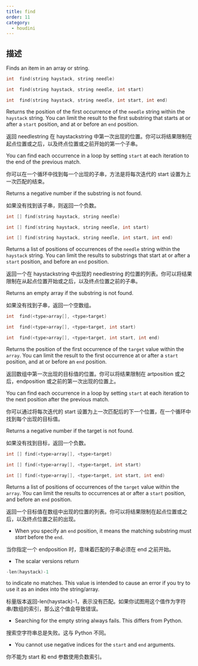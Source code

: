 ```yaml
---
title: find
order: 11
category:
  - houdini
---
```

    
## 描述

Finds an item in an array or string.

```c
int  find(string haystack, string needle)
```

```c
int  find(string haystack, string needle, int start)
```

```c
int  find(string haystack, string needle, int start, int end)
```

Returns the position of the first occurrence of the `needle` string within the
`haystack` string. You can limit the result to the first substring that starts
at or after a `start` position, and at or before an `end` position.

返回 needlestring 在 haystackstring 中第一次出现的位置。你可以将结果限制在起点位置或之后，以及终点位置或之前开始的第一个子串。

You can find each occurrence in a loop by setting `start` at each iteration to
the end of the previous match.

你可以在一个循环中找到每一个出现的子串，方法是将每次迭代的 start 设置为上一次匹配的结束。

Returns a negative number if the substring is not found.

如果没有找到该子串，则返回一个负数。

```c
int [] find(string haystack, string needle)
```

```c
int [] find(string haystack, string needle, int start)
```

```c
int [] find(string haystack, string needle, int start, int end)
```

Returns a list of positions of occurrences of the `needle` string within the
`haystack` string. You can limit the results to substrings that start at or
after a `start` position, and before an `end` position.

返回一个在 haystackstring 中出现的 needlestring 的位置的列表。你可以将结果限制在从起点位置开始或之后，以及终点位置之前的子串。

Returns an empty array if the substring is not found.

如果没有找到子串，返回一个空数组。

```c
int  find(<type>array[], <type>target)
```

```c
int  find(<type>array[], <type>target, int start)
```

```c
int  find(<type>array[], <type>target, int start, int end)
```

Returns the position of the first occurrence of the `target` value within the
`array`. You can limit the result to the first occurrence at or after a
`start` position, and at or before an `end` position.

返回数组中第一次出现的目标值的位置。你可以将结果限制在 artposition 或之后，endposition 或之前的第一次出现的位置上。

You can find each occurrence in a loop by setting `start` at each iteration to
the next position after the previous match.

你可以通过将每次迭代的 start 设置为上一次匹配后的下一个位置，在一个循环中找到每个出现的目标值。

Returns a negative number if the target is not found.

如果没有找到目标，返回一个负数。

```c
int [] find(<type>array[], <type>target)
```

```c
int [] find(<type>array[], <type>target, int start)
```

```c
int [] find(<type>array[], <type>target, int start, int end)
```

Returns a list of positions of occurrences of the `target` value within the
`array`. You can limit the results to occurrences at or after a `start`
position, and before an `end` position.

返回一个目标值在数组中出现的位置的列表。你可以将结果限制在起点位置或之后，以及终点位置之前的出现。

- When you specify an `end` position, it means the matching substring must _start_ before the `end`.

当你指定一个 endposition 时，意味着匹配的子串必须在 end 之前开始。

- The scalar versions return

```c
-len(haystack)-1
```

to indicate no matches. This value is intended to cause an error if you try to use it as an index into the string/array.

标量版本返回-len(haystack)-1，表示没有匹配。如果你试图用这个值作为字符串/数组的索引，那么这个值会导致错误。

- Searching for the empty string always fails. This differs from Python.

搜索空字符串总是失败。这与 Python 不同。

- You cannot use negative indices for the `start` and `end` arguments.

你不能为 start 和 end 参数使用负数索引。
